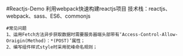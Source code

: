 #Reactjs-Demo
	利用webpack快速构建reactjs项目
    技术栈：reactjs、webpack、sass、ES6、commonjs

    #常见问题
    1、运用Fetch方法异步获取数据时需要服务器端头部带有‘Access-Control-Allow-Oraigin(Method)：*(POST)’属性；
    2、编写组件样式style时采用驼峰命名规则；
